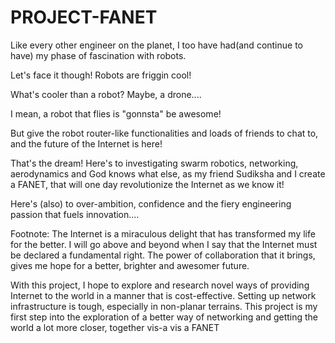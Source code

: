 # PROJECT-FANET

Like every other engineer on the planet, I too have had(and continue to have) my phase of fascination with robots.

Let's face it though! Robots are friggin cool!

What's cooler than a robot? Maybe, a drone....

I mean, a robot that flies is "gonnsta" be awesome!

But give the robot router-like functionalities and loads of friends to chat to, and the future of the Internet is here!

That's the dream! 
Here's to investigating swarm robotics, networking, aerodynamics and God knows what else, as my friend Sudiksha and I create a FANET, that 
will one day revolutionize the Internet as we know it!

Here's (also) to over-ambition, confidence and the fiery engineering passion that fuels innovation....

Footnote:
The Internet is a miraculous delight that has transformed my life for the better. I will go above and beyond when I say that the Internet 
must be declared a fundamental right. The power of collaboration that it brings, gives me hope for a better, brighter and awesomer future.

With this project, I hope to explore and research novel ways of providing Internet to the world in a manner that is cost-effective.
Setting up network infrastructure is tough, especially in non-planar terrains. This project is my first step into the exploration of a 
better way of networking and getting the world a lot more closer, together vis-a vis a FANET

